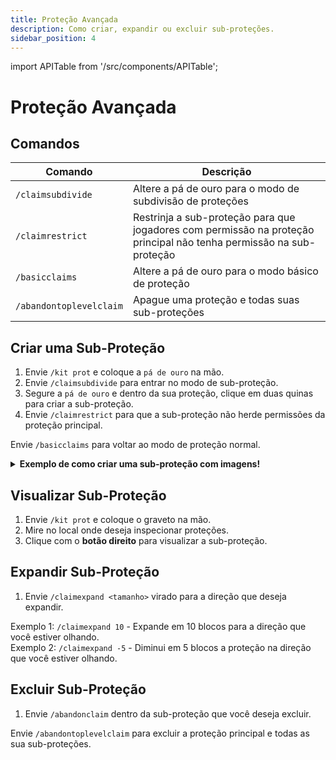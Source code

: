 ```yaml
---
title: Proteção Avançada
description: Como criar, expandir ou excluir sub-proteções.
sidebar_position: 4
---
```


import APITable from '/src/components/APITable';

# Proteção Avançada

## Comandos

<APITable>

| Comando | Descrição |
| ------- | --------- |
| `/claimsubdivide` | Altere a pá de ouro para o modo de subdivisão de proteções |
| `/claimrestrict` | Restrinja a sub-proteção para que jogadores com permissão na proteção principal não tenha permissão na sub-proteção | 
| `/basicclaims` | Altere a pá de ouro para o modo básico de proteção |
| `/abandontoplevelclaim` | Apague uma proteção e todas suas sub-proteções |

</APITable>

## Criar uma Sub-Proteção

1. Envie `/kit prot` e coloque a `pá de ouro` na mão.
2. Envie `/claimsubdivide` para entrar no modo de sub-proteção.
3. Segure a `pá de ouro` e dentro da sua proteção, clique em duas quinas para criar a sub-proteção.
4. Envie `/claimrestrict` para que a sub-proteção não herde permissões da proteção principal.

Envie `/basicclaims` para voltar ao modo de proteção normal.

<details>
<summary><b>Exemplo de como criar uma sub-proteção com imagens!</b></summary>
<div>

\1. Dentro da [proteção](basica.md#utilizando-a-pá-de-ouro), vamos criar uma sub-proteção no local do baú abaixo:  
![imagem1](https://i.imgur.com/oyfX3qo.png)

\2. Envie `/kit prot` e coloque a pá de ouro na mão.

\3. Envie `/claimsubdivide` para entrar no modo de sub-proteção.

\4. Clique com o botão direito para selecionar a primeira quina:  
![imagem3](https://i.imgur.com/fUBmp8J.png)

\5. Clique com o botão direito para seleciona a segunda quina:  
![imagem4](https://i.imgur.com/hgUJFEE.png)
No local onde for selecionada a segunda quina aparecerá um bloco de ferro.

\6. **Pronto, sub-proteção criada com sucesso!**

\7. Envie `/claimrestrict` dentro da sub-proteção:  
![imagem5](https://i.imgur.com/NORhMh5.png)
Jogadores que tenham qualquer permissão na sua proteção principal não terão permissão na sub-proteção onde você enviou o comando.

\8. Envie `/basicclaims` para voltar ao modo de proteção normal.

\9. Com o graveto na mão, clique com o **botão direito** no local para ver sua sub-proteção:  
![imagem6](https://i.imgur.com/zFqDCNz.png)

\10. A sub-proteção será circulada por bloco de lã com bloco de ferro nas quinas:  
![imagem7](https://i.imgur.com/Jr9qO1H.png)

</div>
</details>

## Visualizar Sub-Proteção

1. Envie `/kit prot` e coloque o graveto na mão.
2. Mire no local onde deseja inspecionar proteções.
3. Clique com o **botão direito** para visualizar a sub-proteção.

## Expandir Sub-Proteção

1. Envie `/claimexpand <tamanho>` virado para a direção que deseja expandir.  

Exemplo 1: `/claimexpand 10` - Expande em 10 blocos para a direção que você estiver olhando.  
Exemplo 2: `/claimexpand -5` - Diminui em 5 blocos a proteção na direção que você estiver olhando.

## Excluir Sub-Proteção

1. Envie `/abandonclaim` dentro da sub-proteção que você deseja excluir.

Envie `/abandontoplevelclaim` para excluir a proteção principal e todas as sua sub-proteções.